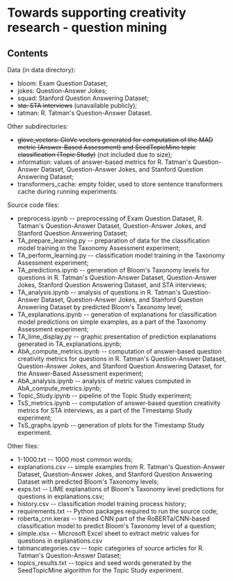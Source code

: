 # Towards supporting creativity research - question mining

## Contents

Data (in data directory):

- bloom: Exam Question Dataset;
- jokes: Question-Answer Jokes;
- squad: Stanford Question Answering Dataset;
- ~~sta: STA interviews~~ (unavailable publicly);
- tatman: R. Tatman's Question-Answer Dataset.

Other subdirectories:

- ~~glove_vectors: GloVe vectors generated for computation of the MAD metric (Answer-Based Assessment) and SeedTopicMine topic classification (Topic Study)~~ (not included due to size);
- information: values of answer-based metrics for R. Tatman's Question-Answer Dataset, Question-Answer Jokes, and Stanford Question Answering Dataset;
- transformers\_cache: empty folder, used to store sentence transformers cache during running experiments.

Source code files:

- preprocess.ipynb -- preprocessing of Exam Question Dataset, R. Tatman's Question-Answer Dataset, Question-Answer Jokes, and Stanford Question Answering Dataset;
- TA\_prepare\_learning.py -- preparation of data for the classification model training in the Taxonomy Assessment experiment;
- TA\_perform\_learning.py -- classification model training in the Taxonomy Assessment experiment;
- TA\_predictions.ipynb -- generation of Bloom's Taxonomy levels for questions in R. Tatman's Question-Answer Dataset, Question-Answer Jokes, Stanford Question Answering Dataset, and STA interviews;
- TA\_analysis.ipynb -- analysis of questions in R. Tatman's Question-Answer Dataset, Question-Answer Jokes, and Stanford Question Answering Dataset by predicted Bloom's Taxonomy level;
- TA\_explanations.ipynb -- generation of explanations for classification model predictions on simple examples, as a part of the Taxonomy Assessment experiment;
- TA\_lime\_display.py -- graphic presentation of prediction explanations generated in TA\_explanations.ipynb;
- AbA\_compute\_metrics.ipynb -- computation of answer-based question creativity metrics for questions in R. Tatman's Question-Answer Dataset, Question-Answer Jokes, and Stanford Question Answering Dataset, for the Answer-Based Assessment experiment;
- AbA\_analysis.ipynb -- analysis of metric values computed in AbA\_compute\_metrics.ipynb;
- Topic\_Study.ipynb -- pipeline of the Topic Study experiment;
- TsS\_metrics.ipynb -- computation of answer-based question creativity metrics for STA interviews, as a part of the Timestamp Study experiment;
- TsS\_graphs.ipynb -- generation of plots for the Timestamp Study experiment.

Other files:

- 1-1000.txt -- 1000 most common words;
- explanations.csv -- simple examples from R. Tatman's Question-Answer Dataset, Question-Answer Jokes, and Stanford Question Answering Dataset with predicted Bloom's Taxonomy levels;
- exps.txt -- LIME explanations of Bloom's Taxonomy level predictions for questions in explanations.csv;
- history.csv -- classification model training process history;
- requirements.txt -- Python packages required to run the source code;
- roberta_cnn.keras -- trained CNN part of the RoBERTa/CNN-based classification model to predict Bloom's Taxonomy level of a question;
- simple.xlsx -- Microsoft Excel sheet to extract metric values for questions in explanations.csv
- tatmancategories.csv -- topic categories of source articles for R. Tatman's Question-Answer Dataset;
- topics_results.txt -- topics and seed words generated by the SeedTopicMine algorithm for the Topic Study experiment.
